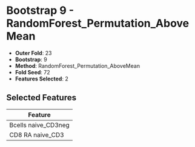 # Bootstrap 9 - RandomForest_Permutation_AboveMean

- **Outer Fold**: 23
- **Bootstrap**: 9
- **Method**: RandomForest_Permutation_AboveMean
- **Fold Seed**: 72
- **Features Selected**: 2

## Selected Features

| Feature |
|---------|
| Bcells naive_CD3neg |
| CD8 RA naive_CD3 |
